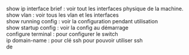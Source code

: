 show ip interface brief : voir tout les interfaces physique de la machine.  
show vlan : voir tous les vlan et les interfaces  
show running config : voir la configuration pendant utilisation  
show startup config : voir la config au démarrage  
configure terminal : pour configurer le switch  
ip domain-name : pour clé ssh pour pouvoir utiliser ssh  
de
